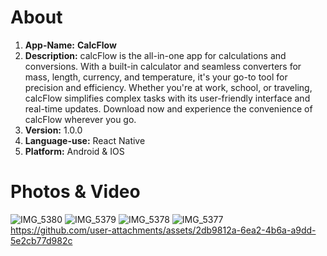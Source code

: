 # About
1. **App-Name:** **CalcFlow**
2. **Description:** calcFlow is the all-in-one app for calculations and conversions. With a built-in calculator and seamless converters for mass, length, currency, and temperature,
             it's your go-to tool for precision and efficiency. Whether you're at work, school, or traveling, calcFlow simplifies complex tasks with its user-friendly interface 
             and real-time updates. Download now and experience the convenience of calcFlow wherever you go.
3. **Version:** 1.0.0
4. **Language-use:** React Native
5. **Platform:** Android & IOS

# Photos & Video
![IMG_5380](https://github.com/user-attachments/assets/edd68235-2c9c-4d33-955f-84b5f5da9734)
![IMG_5379](https://github.com/user-attachments/assets/24ce93d9-836a-4aae-ac63-0fd1ea83b5ed)
![IMG_5378](https://github.com/user-attachments/assets/2d70352b-3f01-424c-a4ff-04e2a0649989)
![IMG_5377](https://github.com/user-attachments/assets/52dea606-76f7-404c-ae49-842d8b702295)
https://github.com/user-attachments/assets/2db9812a-6ea2-4b6a-a9dd-5e2cb77d982c

